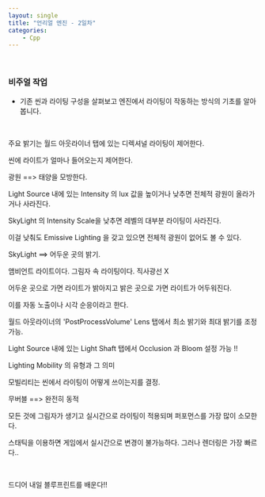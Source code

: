 ```yaml
---
layout: single
title: "언리얼 엔진 - 2일차"
categories:
    - Cpp
---
```


<br>

### 비주얼 작업
- 기존 씬과 라이팅 구성을 살펴보고 엔진에서 라이팅이 작동하는 방식의 기초를 알아봅니다.

<br>

주요 밝기는 월드 아웃라이너 탭에 있는 디렉셔널 라이팅이 제어한다.

씬에 라이트가 얼마나 들어오는지 제어한다.

광원 ==> 태양을 모방한다.

Light Source 내에 있는 Intensity 의 lux 값을 높이거나 낮추면 전체적 광원이 올라가거나 사라진다.

SkyLight 의 Intensity Scale을 낮추면 레벨의 대부분 라이팅이 사라진다.

이걸 낮춰도 Emissive Lighting 을 갖고 있으면 전체적 광원이 없어도 볼 수 있다.

SkyLight ==> 어두운 곳의 밝기.

앰비언트 라이트이다. 그림자 속 라이팅이다. 직사광선 X

어두운 곳으로 가면 라이트가 밝아지고 밝은 곳으로 가면 라이트가 어두워진다. 

이를 자동 노출이나 시각 순응이라고 한다.

월드 아웃라이너의 'PostProcessVolume' Lens 탭에서 최소 밝기와 최대 밝기를 조정 가능.

Light Source 내에 있는 Light Shaft 탭에서 Occlusion 과 Bloom 설정 가능 !!

Lighting Mobility 의 유형과 그 의미

모빌리티는 씬에서 라이팅이 어떻게 쓰이는지를 결정.

무버블 ==> 완전히 동적

모든 것에 그림자가 생기고 실시간으로 라이팅이 적용되며 퍼포먼스를 가장 많이 소모한다.

스태틱을 이용하면 게임에서 실시간으로 변경이 불가능하다. 그러나 렌더링은 가장 빠르다..

<br>

드디어 내일 블루프린트를 배운다!!